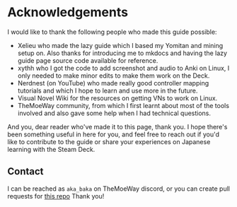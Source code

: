 # Acknowledgements

I would like to thank the following people who made this guide possible:

- Xelieu who made the lazy guide which I based my Yomitan and mining setup on. Also thanks for introducing me to mkdocs and having the lazy guide page source code available for reference.
- xythh who I got the code to add screenshot and audio to Anki on Linux, I only needed to make minor edits to make them work on the Deck.
- Nerdnest (on YouTube) who made really good controller mapping tutorials and which I hope to learn and use more in the future.
- Visual Novel Wiki for the resources on getting VNs to work on Linux.
- TheMoeWay community, from which I first learnt about most of the tools involved and also gave some help when I had technical questions.

And you, dear reader who've made it to this page, thank you. I hope there's been something useful in here for you, and feel free to reach out if you'd like to contribute to the guide or share your experiences on Japanese learning with the Steam Deck.

## Contact

I can be reached as `aka_baka` on TheMoeWay discord, or you can create pull requests for [this repo](https://github.com/aka-baka/deck-mining)
Thank you!

